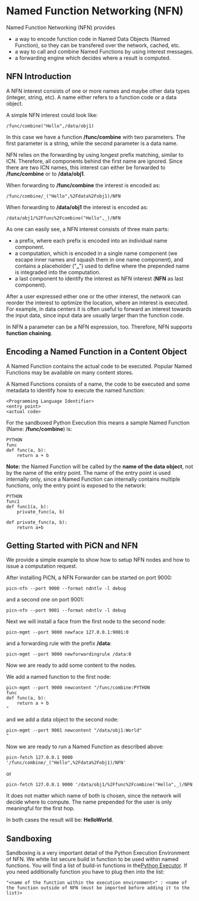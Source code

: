 # Named Function Networking (NFN)
Named Function Networking (NFN) provides 
* a way to encode function code in Named Data Objects (Named Function), so they can be transfered over the network, cached, etc.
* a way to call and combine Named Functions by using interest messages.
* a forwarding engine which decides where a result is computed. 

## NFN Introduction
A NFN interest consists of one or more names and maybe other data types (integer, string, etc). 
A name either refers to a function code or a data object.  

A simple NFN interest could look like:

```console
/func/combine("Hello",/data/obj1)
```

In this case we have a function **/func/combine** with two parameters.
The first parameter is a string, while the second parameter is a data name. 

NFN relies on the forwarding by using longest prefix matching, similar to ICN. 
Therefore, all components behind the first name are ignored.
Since there are two ICN names, this interest can either be forwarded to **/func/combine**
or to **/data/obj1**.

When forwarding to **/func/combine** the interest is encoded as:

```console
/func/combine/_("Hello",%2Fdata%2Fobj1)/NFN
```

When forwarding to **/data/obj1** the interest is encoded as:

```console
/data/obj1/%2Ffunc%2Fcombine("Hello",_)/NFN
```
As one can easily see, a NFN interest consists of three main parts: 
* a prefix, where each prefix is encoded into an individual name component.
* a computation, which is encoded in a single name component (we escape inner names and squash them in one name component), and contains a placeholder ("**_**") used to define where the prepended name is integraded into the computation.
* a last component to identify the interest as NFN interest (**NFN** as last component).

After a user expressed either one or the other interest, the network can reorder the interest to optimize the location, where an interest is executed. 
For example, in data centers it is often useful to forward an interest towards the input data, since input data are usually larger than the function code.

In NFN a parameter can be a NFN expression, too. Therefore, NFN supports **function chaining**.

## Encoding a Named Function in a Content Object

A Named Function contains the actual code to be executed. Popular Named Functions may be available on many content stores.

A Named Functions consists of a name, the code to be executed and some metadata to identify how to execute the named function:
```console
<Programming Language Identifier>
<entry point>
<actual code>
```

For the sandboxed Python Execution this means a sample Named Function (Name: **/func/combine**) is: 
```console
PYTHON
func
def func(a, b):
    return a + b
```
**Note:** the Named Function will be called by the **name of the data object**, not by the name of the entry point. 
The name of the entry point is used internally only, since a Named Function can internally contains multiple functions, only the entry point is exposed to the network:
```console
PYTHON
func1
def func1(a, b):
    private_func(a, b)
    
def private_func(a, b):
    return a+b
```


## Getting Started with PiCN and NFN

We provide a simple example to show how to setup NFN nodes and how to issue a computation request. 

After installing PiCN, a NFN Forwarder can be started on port 9000: 
```console
picn-nfn --port 9000 --format ndntlv -l debug
``` 
and a second one on port 9001:
```console
picn-nfn --port 9001 --format ndntlv -l debug
``` 

Next we will install a face from the first node to the second node:
```console
picn-mgmt --port 9000 newface 127.0.0.1:9001:0
``` 
and a forwarding rule with the prefix **/data**:
```console
picn-mgmt --port 9000 newforwardingrule /data:0
``` 

Now we are ready to add some content to the nodes. 

We add a named function to the first node:
```console
picn-mgmt --port 9000 newcontent "/func/combine:PYTHON
func
def func(a, b):
    return a + b
"
```
and we add a data object to the second node:

```console
picn-mgmt --port 9001 newcontent "/data/obj1:World"
"
```

Now we are ready to run a Named Function as described above:
```console
picn-fetch 127.0.0.1 9000 '/func/combine/_("Hello",%2Fdata%2Fobj1)/NFN'
``` 
or 
```console
picn-fetch 127.0.0.1 9000 '/data/obj1/%2Ffunc%2Fcombine("Hello",_)/NFN
``` 
It does not matter which name of both is chosen, since the network will decide where to compute. 
The name prepended for the user is only meaningful for the first hop. 

In both cases the result will be: **HelloWorld**. 

## Sandboxing

Sandboxing is a very important detail of the Python Execution Environment of NFN. 
We white list secure build in function to be used within named functions.
You will find a list of build-in functions in the[Python Executor](../PiCN/Layers/NFNLayer/NFNExecutor/NFNPythonExecutor.py).
If you need additionally function you have to plug then into the list:

```console
"<name of the function within the execution environment>" : <name of the function outside of NFN (must be imported before adding it to the list)>
```

